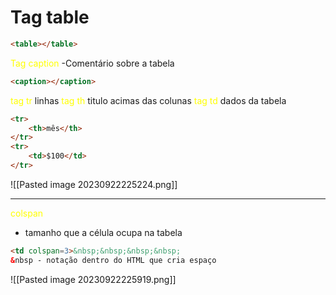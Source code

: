 # Tag table

```html
<table></table>
```
<span style="color:yellow">Tag caption </span> 
-Comentário sobre a tabela

```html
<caption></caption>
```
<span style="color:yellow">tag tr</span> linhas
<span style="color:yellow">tag th</span> titulo acimas das colunas
<span style="color:yellow">tag td</span> dados da tabela
```html
<tr>
	<th>mês</th>
</tr>
<tr>
	<td>$100</td>
</tr>
```
![[Pasted image 20230922225224.png]]

---
<span style="color:yellow">colspan</span> 
- tamanho que a célula ocupa na tabela

```html
<td colspan=3>&nbsp;&nbsp;&nbsp;&nbsp;
&nbsp - notação dentro do HTML que cria espaço
```
![[Pasted image 20230922225919.png]]
